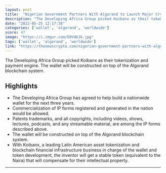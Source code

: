 ```yaml
---
layout: post
title:  "Nigerian Government Partners With Algorand to Launch Major Crypto Initiative"
description: "The Developing Africa Group picked Koibanx as their tokenization and payment engine. The wallet will be constructed on top of the Algorand blockchain system."
date: "2022-05-25 12:17:38"
categories: ['wallet', 'algorand', 'worldwide']
score: 47
image: "https://i.imgur.com/E8Vd6Jk.jpg"
tags: ['wallet', 'algorand', 'worldwide']
link: "https://thenewscrypto.com/nigerian-government-partners-with-algorand-to-launch-major-crypto-initiative/"
---
```


The Developing Africa Group picked Koibanx as their tokenization and payment engine. The wallet will be constructed on top of the Algorand blockchain system.

## Highlights

- The Developing Africa Group has agreed to help build a nationwide wallet for the next three years.
- Commercialization of IP forms registered and generated in the nation would be allowed.
- Patents trademarks, and all copyrights, including videos, shows, lectures, podcasts, and any streamable material, are among the IP forms described above.
- The wallet will be constructed on top of the Algorand blockchain system.
- With Koibanx, a leading Latin American asset tokenization and blockchain financial infrastructure business in charge of the wallet and token development, the inventor will get a stable token (equivalent to the Naira) that will compensate for their intellectual property.

---
